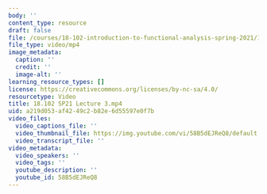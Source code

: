 ```yaml
---
body: ''
content_type: resource
draft: false
file: /courses/18-102-introduction-to-functional-analysis-spring-2021/18102-sp21-lecture-3_360p_16_9.mp4
file_type: video/mp4
image_metadata:
  caption: ''
  credit: ''
  image-alt: ''
learning_resource_types: []
license: https://creativecommons.org/licenses/by-nc-sa/4.0/
resourcetype: Video
title: 18.102 SP21 Lecture 3.mp4
uid: a219d053-af42-49c2-b82e-6d55597e0f7b
video_files:
  video_captions_file: ''
  video_thumbnail_file: https://img.youtube.com/vi/58B5dEJReQ8/default.jpg
  video_transcript_file: ''
video_metadata:
  video_speakers: ''
  video_tags: ''
  youtube_description: ''
  youtube_id: 58B5dEJReQ8
---
```

